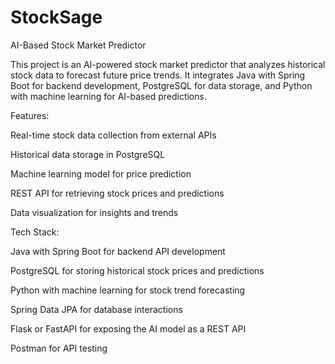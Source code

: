 # StockSage

AI-Based Stock Market Predictor

This project is an AI-powered stock market predictor that analyzes historical stock data to forecast future price trends. It integrates Java with Spring Boot for backend development, PostgreSQL for data storage, and Python with machine learning for AI-based predictions.

Features:

Real-time stock data collection from external APIs

Historical data storage in PostgreSQL

Machine learning model for price prediction

REST API for retrieving stock prices and predictions

Data visualization for insights and trends

Tech Stack:

Java with Spring Boot for backend API development

PostgreSQL for storing historical stock prices and predictions

Python with machine learning for stock trend forecasting

Spring Data JPA for database interactions

Flask or FastAPI for exposing the AI model as a REST API

Postman for API testing